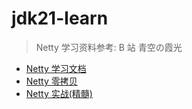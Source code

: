 # jdk21-learn

> Netty 学习资料参考: B 站 青空の霞光

- [Netty 学习文档](https://www.itbaima.cn/document/ndz9t0uunrmfmv4n)
- [Netty 零拷贝](https://zhenghuisheng.blog.csdn.net/article/details/140721001)
- [Netty 实战(精髓)](https://waylau.com/essential-netty-in-action/)